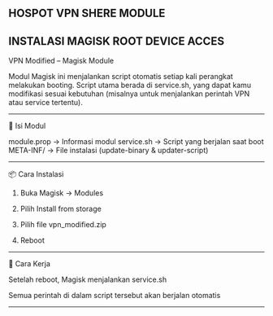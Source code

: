 
## HOSPOT VPN SHERE MODULE
## INSTALASI MAGISK ROOT DEVICE ACCES

VPN Modified – Magisk Module

Modul Magisk ini menjalankan script otomatis setiap kali perangkat melakukan booting. Script utama berada di service.sh, yang dapat kamu modifikasi sesuai kebutuhan (misalnya untuk menjalankan perintah VPN atau service tertentu).


---

📁 Isi Modul

module.prop      → Informasi modul
service.sh       → Script yang berjalan saat boot
META-INF/        → File instalasi (update-binary & updater-script)


---

📦 Cara Instalasi

1. Buka Magisk → Modules


2. Pilih Install from storage


3. Pilih file vpn_modified.zip


4. Reboot


---

🔧 Cara Kerja

Setelah reboot, Magisk menjalankan service.sh

Semua perintah di dalam script tersebut akan berjalan otomatis



---
